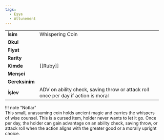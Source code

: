 ```yaml
---
tags:
  - Eşya
  - Attunement
---  
```

  
|  |  |  
|---|---|  
| **İsim** | Whispering Coin|  
| **Okul** | |  
| **Fiyat** | |  
| **Rarity** | |  
| **Kimde** | [[Ruby]]|  
| **Menşei** | |  
| **Gereksinim** | |  
| **İşlev** | ADV on ability check, saving throw or attack roll once per day if action is moral|  
  
  
!!! note "Notlar"  
	This small, unassuming coin holds ancient magic and carries the whispers of wise counsel. This is a cursed item, holder never wants to let it go. Once per day, the holder can gain advantage on an ability check, saving throw, or attack roll when the action aligns with the greater good or a morally upright choice.   